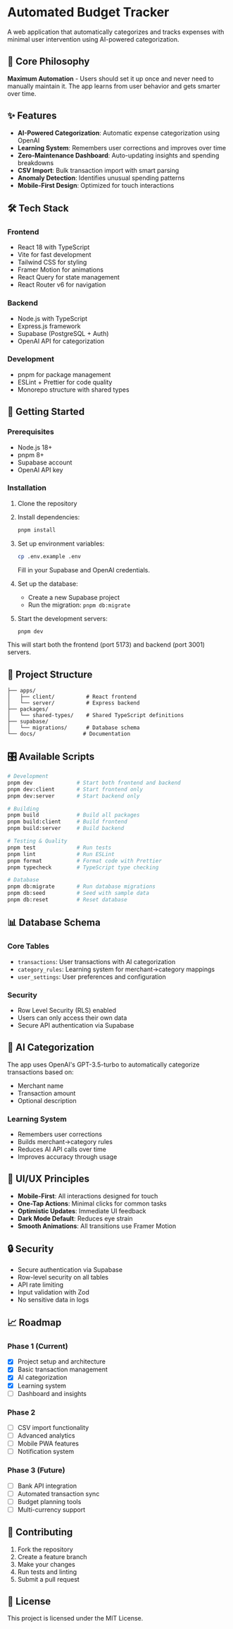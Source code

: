 # Automated Budget Tracker

A web application that automatically categorizes and tracks expenses with minimal user intervention using AI-powered categorization.

## 🎯 Core Philosophy

**Maximum Automation** - Users should set it up once and never need to manually maintain it. The app learns from user behavior and gets smarter over time.

## ✨ Features

- **AI-Powered Categorization**: Automatic expense categorization using OpenAI
- **Learning System**: Remembers user corrections and improves over time
- **Zero-Maintenance Dashboard**: Auto-updating insights and spending breakdowns
- **CSV Import**: Bulk transaction import with smart parsing
- **Anomaly Detection**: Identifies unusual spending patterns
- **Mobile-First Design**: Optimized for touch interactions

## 🛠 Tech Stack

### Frontend
- React 18 with TypeScript
- Vite for fast development
- Tailwind CSS for styling
- Framer Motion for animations
- React Query for state management
- React Router v6 for navigation

### Backend
- Node.js with TypeScript
- Express.js framework
- Supabase (PostgreSQL + Auth)
- OpenAI API for categorization

### Development
- pnpm for package management
- ESLint + Prettier for code quality
- Monorepo structure with shared types

## 🚀 Getting Started

### Prerequisites

- Node.js 18+
- pnpm 8+
- Supabase account
- OpenAI API key

### Installation

1. Clone the repository
2. Install dependencies:
   ```bash
   pnpm install
   ```

3. Set up environment variables:
   ```bash
   cp .env.example .env
   ```
   Fill in your Supabase and OpenAI credentials.

4. Set up the database:
   - Create a new Supabase project
   - Run the migration: `pnpm db:migrate`

5. Start the development servers:
   ```bash
   pnpm dev
   ```

This will start both the frontend (port 5173) and backend (port 3001) servers.

## 📁 Project Structure

```
├── apps/
│   ├── client/          # React frontend
│   └── server/          # Express backend
├── packages/
│   └── shared-types/    # Shared TypeScript definitions
├── supabase/
│   └── migrations/      # Database schema
└── docs/               # Documentation
```

## 🎛 Available Scripts

```bash
# Development
pnpm dev              # Start both frontend and backend
pnpm dev:client       # Start frontend only
pnpm dev:server       # Start backend only

# Building
pnpm build            # Build all packages
pnpm build:client     # Build frontend
pnpm build:server     # Build backend

# Testing & Quality
pnpm test             # Run tests
pnpm lint             # Run ESLint
pnpm format           # Format code with Prettier
pnpm typecheck        # TypeScript type checking

# Database
pnpm db:migrate       # Run database migrations
pnpm db:seed          # Seed with sample data
pnpm db:reset         # Reset database
```

## 📊 Database Schema

### Core Tables
- `transactions`: User transactions with AI categorization
- `category_rules`: Learning system for merchant→category mappings
- `user_settings`: User preferences and configuration

### Security
- Row Level Security (RLS) enabled
- Users can only access their own data
- Secure API authentication via Supabase

## 🤖 AI Categorization

The app uses OpenAI's GPT-3.5-turbo to automatically categorize transactions based on:
- Merchant name
- Transaction amount
- Optional description

### Learning System
- Remembers user corrections
- Builds merchant→category rules
- Reduces AI API calls over time
- Improves accuracy through usage

## 🎨 UI/UX Principles

- **Mobile-First**: All interactions designed for touch
- **One-Tap Actions**: Minimal clicks for common tasks
- **Optimistic Updates**: Immediate UI feedback
- **Dark Mode Default**: Reduces eye strain
- **Smooth Animations**: All transitions use Framer Motion

## 🔒 Security

- Secure authentication via Supabase
- Row-level security on all tables
- API rate limiting
- Input validation with Zod
- No sensitive data in logs

## 📈 Roadmap

### Phase 1 (Current)
- [x] Project setup and architecture
- [x] Basic transaction management
- [x] AI categorization
- [x] Learning system
- [ ] Dashboard and insights

### Phase 2
- [ ] CSV import functionality
- [ ] Advanced analytics
- [ ] Mobile PWA features
- [ ] Notification system

### Phase 3 (Future)
- [ ] Bank API integration
- [ ] Automated transaction sync
- [ ] Budget planning tools
- [ ] Multi-currency support

## 🤝 Contributing

1. Fork the repository
2. Create a feature branch
3. Make your changes
4. Run tests and linting
5. Submit a pull request

## 📄 License

This project is licensed under the MIT License.